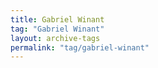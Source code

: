 ```yaml
---
title: Gabriel Winant
tag: "Gabriel Winant"
layout: archive-tags
permalink: "tag/gabriel-winant"
---
```

